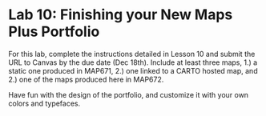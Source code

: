 # Lab 10: Finishing your New Maps Plus Portfolio

For this lab, complete the instructions detailed in Lesson 10 and submit the URL to Canvas by the due date (Dec 18th). Include at least three maps, 1.) a static one produced in MAP671, 2.) one linked to a CARTO hosted map, and 2.) one of the maps produced here in MAP672.

Have fun with the design of the portfolio, and customize it with your own colors and typefaces.
